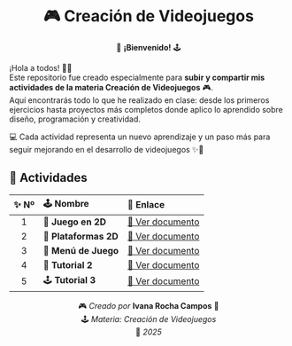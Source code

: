 <div align="center">

# 🎮 **Creación de Videojuegos**

🚀 **¡Bienvenido!** 🕹️  




</div>

¡Hola a todos! 🙋‍♀️  
Este repositorio fue creado especialmente para **subir y compartir mis actividades de la materia Creación de Videojuegos** 🎮.  
Aquí encontrarás todo lo que he realizado en clase: desde los primeros ejercicios hasta proyectos más completos donde aplico lo aprendido sobre diseño, programación y creatividad.  

💻 Cada actividad representa un nuevo aprendizaje y un paso más para seguir mejorando en el desarrollo de videojuegos ✨🌌  



## 🧩 Actividades

| ✨ Nº | 🕹️ Nombre | 🔗 Enlace |
|:---:|:------------------|:------------------|
| 1 | 🎯 **Juego en 2D** | [📄 Ver documento](https://docs.google.com/document/d/10lCElqMYbpI6cqkVPVX4PG0GBI1ihIap/edit) |
| 2 | 🧱 **Plataformas 2D** | [📄 Ver documento](https://docs.google.com/document/d/122SQutGkBmcYqPtB8aYSPBNrPFNCebkP/edit) |
| 3 | 🧭 **Menú de Juego** | [📄 Ver documento](https://docs.google.com/document/d/1OzeXz8rktb8rE44-TV8EuLRVPoPFfXhdPKuB0M7nerw/edit?tab=t.0) |
| 4 | 🧠 **Tutorial 2** | [📄 Ver documento](https://docs.google.com/document/d/1jYPXyDOZb_KvDEAhifu2LZjlKIvoexaK/edit) |
| 5 | 🕹️ **Tutorial 3** | [📄 Ver documento](https://docs.google.com/document/d/1qoDm3t7Wav0GkJYM9NbpdG8Y1AkYl7C5/edit) |


<div align="center">

🎮 *Creado por* **Ivana Rocha Campos** 💖  
🕹️ *Materia: Creación de Videojuegos*  
📅 *2025*

</div>
